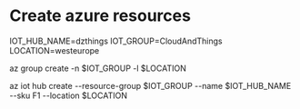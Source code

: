 # Create azure resources

IOT_HUB_NAME=dzthings
IOT_GROUP=CloudAndThings
LOCATION=westeurope

az group create -n $IOT_GROUP -l $LOCATION

az iot hub create --resource-group $IOT_GROUP --name $IOT_HUB_NAME --sku F1 --location $LOCATION